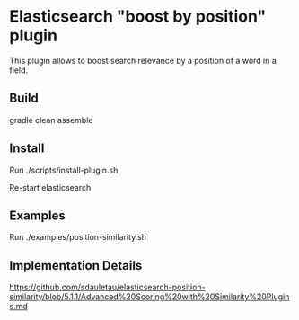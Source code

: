 <!--
  Title: Elasticsearch position similarity (aka boost by position) plugin
  Description: Elasticsearch plugin to boost search relevance by a position of a word.
  Author: sdauletau
  -->
  
# Elasticsearch "boost by position" plugin

This plugin allows to boost search relevance by a position of a word in a field.

## Build

gradle clean assemble

## Install

Run ./scripts/install-plugin.sh

Re-start elasticsearch

## Examples

Run ./examples/position-similarity.sh

## Implementation Details

https://github.com/sdauletau/elasticsearch-position-similarity/blob/5.1.1/Advanced%20Scoring%20with%20Similarity%20Plugins.md
